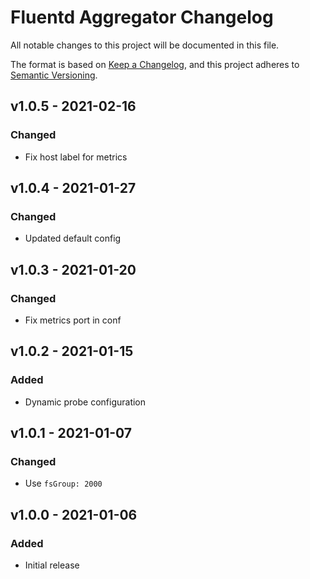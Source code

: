 # Fluentd Aggregator Changelog

All notable changes to this project will be documented in this file.

The format is based on [Keep a Changelog](https://keepachangelog.com/en/1.0.0/),
and this project adheres to [Semantic Versioning](https://semver.org/spec/v2.0.0.html).

<!-- ## [UNRELEASED]
### Added
### Changed
### Deprecated
### Removed -->

## v1.0.5 - 2021-02-16

### Changed

- Fix host label for metrics

## v1.0.4 - 2021-01-27

### Changed

- Updated default config

## v1.0.3 - 2021-01-20

### Changed

- Fix metrics port in conf

## v1.0.2 - 2021-01-15

### Added

- Dynamic probe configuration

## v1.0.1 - 2021-01-07

### Changed

- Use `fsGroup: 2000`

## v1.0.0 - 2021-01-06

### Added

- Initial release
